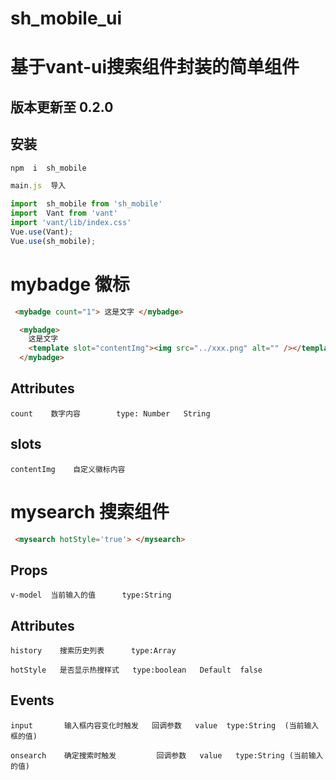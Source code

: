 # sh_mobile_ui

# 基于vant-ui搜索组件封装的简单组件
##  版本更新至  0.2.0
## 安装
```js
npm  i  sh_mobile    
```
```js
main.js  导入

import  sh_mobile from 'sh_mobile'
import  Vant from 'vant'
import 'vant/lib/index.css'
Vue.use(Vant);
Vue.use(sh_mobile); 
```
# mybadge   徽标

```html
 <mybadge count="1"> 这是文字 </mybadge>

  <mybadge>
    这是文字
    <template slot="contentImg"><img src="../xxx.png" alt="" /></template>
  </mybadge>
```
## Attributes
```
count    数字内容        type: Number   String
```

## slots
```
contentImg    自定义徽标内容 
```



# mysearch  搜索组件

```html
 <mysearch hotStyle='true'> </mysearch>
```
 
## Props
```
v-model  当前输入的值      type:String  

```

## Attributes
```
history    搜索历史列表      type:Array
```
```
hotStyle   是否显示热搜样式   type:boolean   Default  false
```

## Events
``` 
input      	输入框内容变化时触发   回调参数   value  type:String  (当前输入框的值)
```
```
onsearch    确定搜索时触发         回调参数   value   type:String (当前输入的值)   
```


